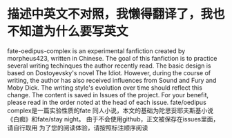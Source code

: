 # 描述中英文不对照，我懒得翻译了，我也不知道为什么要写英文
fate-oedipus-complex is an experimental fanfiction created by morpheus423, written in Chinese. The goal of this fanfiction is to practice several writing techinques the author recently read. The basic design is based on Dostoyevsky's novel The Idiot. However, during the course of writing, the author has also received influences from Sound and Fury and Moby Dick. The writing style's evolution over time should reflect this change. The content is saved in Issues of the project. For your benefit, please read in the order noted at the head of each issue.
fate/oedipus complex是一篇实验性质的fate 同人小说，本文的基础为陀思妥耶夫斯基小说《白痴》和fate/stay night。
由于不会使用github，正文被保存在issues里面，请自行取用
为了您的阅读体验，请按照标注顺序阅读
